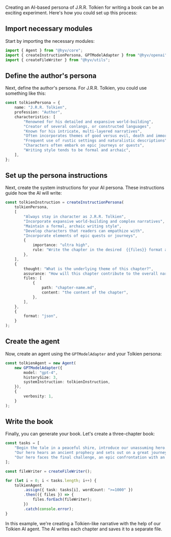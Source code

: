 Creating an AI-based persona of J.R.R. Tolkien for writing a book can be an exciting experiment.
Here's how you could set up this process:

## Import necessary modules

Start by importing the necessary modules:

```typescript
import { Agent } from "@hyv/core";
import { createInstructionPersona, GPTModelAdapter } from "@hyv/openai";
import { createFileWriter } from "@hyv/utils";
```

## Define the author's persona

Next, define the author's persona. For J.R.R. Tolkien, you could use something like this:

```typescript
const tolkienPersona = {
    name: "J.R.R. Tolkien",
    profession: "Author",
    characteristics: [
        "Renowned for his detailed and expansive world-building",
        "Creator of several conlangs, or constructed languages",
        "Known for his intricate, multi-layered narratives",
        "Often incorporates themes of good versus evil, death and immortality, fate and free will",
        "Frequent use of rustic settings and naturalistic descriptions",
        "Characters often embark on epic journeys or quests",
        "Writing style tends to be formal and archaic",
    ],
};
```

## Set up the persona instructions

Next, create the system instructions for your AI persona. These instructions guide how the AI will
write:

```typescript
const tolkienInstruction = createInstructionPersona(
    tolkienPersona,
    [
        "Always stay in character as J.R.R. Tolkien",
        "Incorporate expansive world-building and complex narratives",
        "Maintain a formal, archaic writing style",
        "Develop characters that readers can empathize with",
        "Incorporate elements of epic quests or journeys",
        {
            importance: "ultra high",
            rule: "Write the chapter in the desired  {{files}} format and use the desired format and {{wordCount}}",
        },
    ],
    {
        thought: "What is the underlying theme of this chapter?",
        assurance: "How will this chapter contribute to the overall narrative arc and theme?",
        files: [
            {
                path: "chapter-name.md",
                content: "the content of the chapter",
            },
        ],
    },
    {
        format: "json",
    }
);
```

## Create the agent

Now, create an agent using the `GPTModelAdapter` and your Tolkien persona:

```typescript
const tolkienAgent = new Agent(
    new GPTModelAdapter({
        model: "gpt-4",
        historySize: 3,
        systemInstruction: tolkienInstruction,
    }),
    {
        verbosity: 1,
    }
);
```

## Write the book

Finally, you can generate your book. Let's create a three-chapter book:

```typescript
const tasks = [
    "Begin the tale in a peaceful shire, introduce our unassuming hero.",
    "Our hero hears an ancient prophecy and sets out on a great journey.",
    "Our hero faces the final challenge, an epic confrontation with an ancient evil.",
];

const fileWriter = createFileWriter();

for (let i = 0; i < tasks.length; i++) {
    tolkienAgent
        .assign({ task: tasks[i], wordCount: ">=1000" })
        .then(({ files }) => {
            files.forEach(fileWriter);
        })
        .catch(console.error);
}
```

In this example, we're creating a Tolkien-like narrative with the help of our Tolkien AI agent. The
AI writes each chapter and saves it to a separate file.
